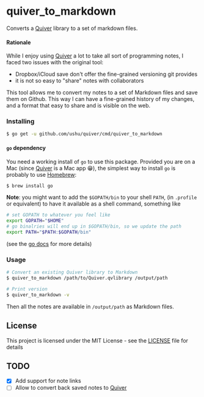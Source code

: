 # quiver_to_markdown

Converts a [Quiver] library to a set of markdown files.

#### Rationale

While I enjoy using [Quiver] a lot to take all sort of programming notes, I faced two issues with the original tool:

- Dropbox/iCloud save don't offer the fine-grained versioning git provides
- it is not so easy to "share" notes with collaborators

This tool allows me to convert my notes to a set of Markdown files and save them on Github.
This way I can have a fine-grained history of my changes, and a format that easy to share
and is visible on the web.

### Installing

```sh
$ go get -u github.com/ushu/quiver/cmd/quiver_to_markdown
```

#### `go` dependency

You need a working install of `go` to use this package.
Provided you are on a Mac (since [Quiver] is a Mac app 😁), the simplest way to install `go`
is probably to use [Homebrew]:

```sh
$ brew install go
```

**Note**: you might want to add the `$GOPATH/bin` to your shell `PATH`,
(in `.profile` or equivalent) to have it available as a shell command, something like

```sh
# set GOPATH to whatever you feel like
export GOPATH="$HOME"
# go binalries will end up in $GOPATH/bin, so we update the path
export PATH="$PATH:$GOPATH/bin"
```

(see the [go docs](https://golang.org/doc/code.html#GOPATH) for more details)


### Usage

```sh
# Convert an existing Quiver library to Markdown
$ quiver_to_markdown /path/to/Quiver.qvlibrary /output/path

# Print version
$ quiver_to_markdown -v
```

Then all the notes are available in `/output/path` as Markdown files.

## License

This project is licensed under the MIT License - see the [LICENSE](../../LICENSE) file for details

## TODO

* [x] Add support for note links
* [ ] Allow to convert back saved notes to [Quiver]

[Quiver]: https://itunes.apple.com/app/id866773894
[Homebrew]: https://brew.io

